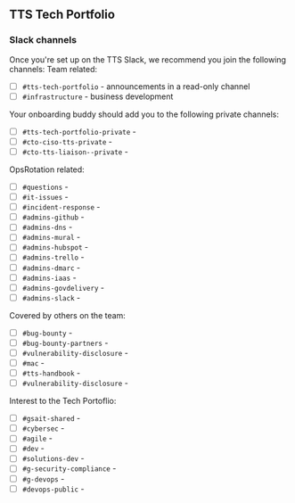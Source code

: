## TTS Tech Portfolio

### Slack channels

Once you're set up on the TTS Slack, we recommend you join the following channels:
Team related:

- [ ] `#tts-tech-portfolio` - announcements in a read-only channel
- [ ] `#infrastructure` - business development

Your onboarding buddy should add you to the following private channels:

- [ ] `#tts-tech-portfolio-private` -
- [ ] `#cto-ciso-tts-private` -
- [ ] `#cto-tts-liaison--private` -

OpsRotation related:

- [ ] `#questions` -
- [ ] `#it-issues` -
- [ ] `#incident-response` -
- [ ] `#admins-github` -
- [ ] `#admins-dns` -
- [ ] `#admins-mural` -
- [ ] `#admins-hubspot` -
- [ ] `#admins-trello` -
- [ ] `#admins-dmarc` -
- [ ] `#admins-iaas` -
- [ ] `#admins-govdelivery` -
- [ ] `#admins-slack` -

Covered by others on the team:

- [ ] `#bug-bounty` -
- [ ] `#bug-bounty-partners` -
- [ ] `#vulnerability-disclosure` -
- [ ] `#mac` -
- [ ] `#tts-handbook` -
- [ ] `#vulnerability-disclosure` -

Interest to the Tech Portoflio:

- [ ] `#gsait-shared` -
- [ ] `#cybersec` -
- [ ] `#agile` -
- [ ] `#dev` -
- [ ] `#solutions-dev` -
- [ ] `#g-security-compliance` -
- [ ] `#g-devops` -
- [ ] `#devops-public` -
